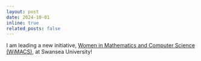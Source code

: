 ```yaml
---
layout: post
date: 2024-10-01
inline: true
related_posts: false
---
```


I am leading a new initiative, [Women in Mathematics and Computer Science (WiMACS)](https://qsimeng.github.io/wimcs-site/), at Swansea University!
